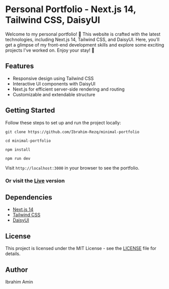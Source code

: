 # Personal Portfolio - Next.js 14, Tailwind CSS, DaisyUI

Welcome to my personal portfolio! 🚀 This website is crafted with the latest technologies, including Next.js 14, Tailwind CSS, and DaisyUI. Here, you'll get a glimpse of my front-end development skills and explore some exciting projects I've worked on. Enjoy your stay! 🌟

## Features

-   Responsive design using Tailwind CSS
-   Interactive UI components with DaisyUI
-   Next.js for efficient server-side rendering and routing
-   Customizable and extendable structure

## Getting Started

Follow these steps to set up and run the project locally:

`git clone https://github.com/Ibrahim-Rezq/minimal-portfolio`

`cd minimal-portfolio`

`npm install`

`npm run dev`

Visit `http://localhost:3000` in your browser to see the portfolio.

### **Or visit the [Live](LICEaNSE) version**

## Dependencies

-   [Next.js 14](https://nextjs.org/)
-   [Tailwind CSS](https://tailwindcss.com/)
-   [DaisyUI](https://daisyui.com/)

## License

This project is licensed under the MIT License - see the [LICENSE](LICENSE) file for details.

## Author

Ibrahim Amin
